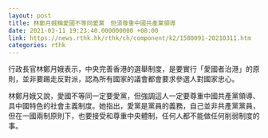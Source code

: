 ```yaml
---
layout: post
title: 林鄭月娥稱愛國不等同愛黨　但須尊重中國共產黨領導
date: 2021-03-11 19:23:40.000000000 +08:00
link: https://news.rthk.hk/rthk/ch/component/k2/1580091-20210311.htm
categories: rthk
---
```


行政長官林鄭月娥表示，中央完善香港的選舉制度，是要實行「愛國者治港」的原則，並非要踢走反對派，認為所有國家的議會都會要求參選人對國家忠心。

林鄭月娥又說，愛國不等同一定要愛黨，但強調這人一定要尊重中國共產黨領導、具中國特色的社會主義制度。她指出，愛黨是黨員的義務，自己並非共產黨黨員，但在一國兩制原則下，也要接受和尊重中央體制，任何人都不能做任何削弱制度的事。
